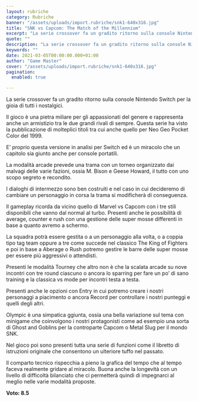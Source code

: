 ```yaml
---
layout: rubriche
category: Rubriche
banner: "/assets/uploads/import.rubriche/snk1-640x316.jpg"
title: "SNK vs Capcom: The Match of the Millennium"
excerpt: "La serie crossover fa un gradito ritorno sulla console Nintendo Switch per la gioia di tutti i nostalgici. Il gioco è una pietra miliare per gli appassionati del genere e rappresenta anche un armistizio tra le due grandi rivali di sempre. Questa serie ha visto la pubblicazione di molteplici titoli tra cui anche quello per [&hellip"
quote: ""
description: "La serie crossover fa un gradito ritorno sulla console Nintendo Switch per la gioia di tutti i nostalgici. Il gioco è una pietra miliare per gli appassionati del genere e rappresenta anche un armistizio tra le due grandi rivali di sempre. Questa serie ha visto la pubblicazione di molteplici titoli tra cui anche quello per [&hellip"
keywords: ""
date: 2021-03-05T00:00:00.000+01:00
author: "Game Master"
cover: "/assets/uploads/import.rubriche/snk1-640x316.jpg"
pagination:
  enabled: true

---
```


La serie crossover fa un gradito ritorno sulla console Nintendo Switch per la gioia di tutti i nostalgici.

Il gioco è una pietra miliare per gli appassionati del genere e rappresenta anche un armistizio tra le due grandi rivali di sempre. Questa serie ha visto la pubblicazione di molteplici titoli tra cui anche quello per Neo Geo Pocket Color del 1999.

E’ proprio questa versione in analisi per Switch ed è un miracolo che un capitolo sia giunto anche per console portatili.

La modalità arcade prevede una trama con un torneo organizzato dai malvagi delle varie fazioni, ossia M. Bison e Geese Howard, il tutto con uno scopo segreto e recondito.

I dialoghi di intermezzo sono ben costruiti e nel caso in cui decideremo di cambiare un personaggio in corsa la trama si modificherà di conseguenza.

Il gameplay ricorda da vicino quello di Marvel vs Capcom con i tre stili disponibili che vanno dal normal al turbo. Presenti anche le possibilità di average, counter e rush con una gestione delle super mosse differenti in base a quanto avremo a schermo.

La squadra potrà essere gestita o a un personaggio alla volta, o a coppia tipo tag team oppure a tre come succede nel classico The King of Fighters e poi in base a Aberage o Rush potremo gestire le barre delle super mosse per essere più aggressivi o attendisti.

Presenti le modalità Tourney che altro non è che la scalata arcade su nove incontri con tre round ciascuno o ancora lo sparring per fare un po’ di sano training e la classica vs mode per incontri testa a testa.

Presenti anche le opzioni con Entry in cui potremo creare i nostri personaggi a piacimento o ancora Record per controllare i nostri punteggi e quelli degli altri.

Olympic è una simpatica ggiunta, ossia una bella variazione sul tema con minigame che coinvolgono i nostri protagonisti come ad esempio una sorta di Ghost and Goblins per la controparte Capcom o Metal Slug per il mondo SNK.

Nel gioco poi sono presenti tutta una serie di funzioni come il libretto di istruzioni originale che consentono un ulteriore tuffo nel passato.

Il comparto tecnico rispecchia a pieno la grafica del tempo che al tempo faceva realmente gridare al miracolo. Buona anche la longevità con un livello di difficoltà bilanciato che ci permetterà quindi di impegnarci al meglio nelle varie modalità proposte.

**Voto: 8.5**